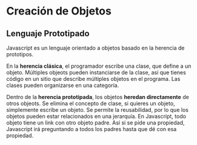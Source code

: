 # Creación de Objetos

## Lenguaje Prototipado

Javascript es un lenguaje orientado a objetos basado en la herencia de prototipos.

En la **herencia clásica**, el programador escribe una clase, que define a un objeto. Múltiples objeots pueden instanciarse de la clase, así que tienes código en un sitio que describe múltiples objetos en el programa. Las clases pueden organizarse en una categoría.

Dentro de la **herencia prototipada**, los objetos **heredan directamente** de otros objeots. Se elimina el concepto de clase, si quieres un objeto, simplemente escribe un objeto.
Se permite la reusabilidad, por lo que los objetos pueden estar relacionados en una jerarquía. En Javascript, todo objeto tiene un link con otro objeto padre. Así si se pide una propiedad, Javascript irá preguntando a todos los padres hasta que dé con esa propiedad.